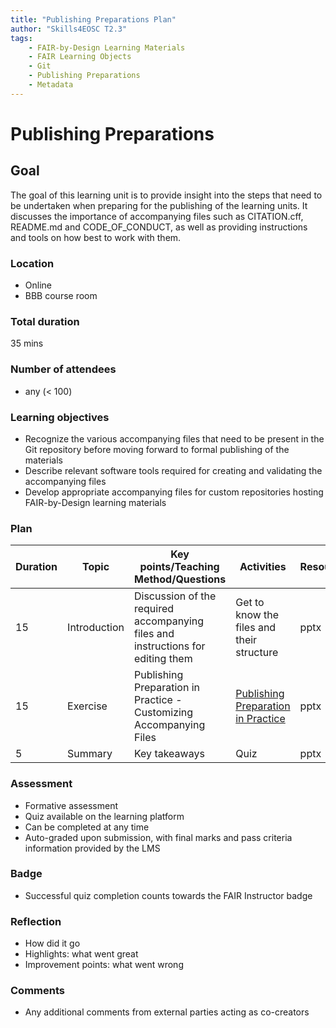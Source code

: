 ```yaml
---
title: "Publishing Preparations Plan"
author: "Skills4EOSC T2.3"
tags: 
    - FAIR-by-Design Learning Materials
    - FAIR Learning Objects
    - Git
    - Publishing Preparations
    - Metadata
---
```


# Publishing Preparations

## Goal

The goal of this learning unit is to provide insight into the steps that need to be undertaken when preparing for the publishing of the learning units. It discusses the importance of accompanying files such as CITATION.cff, README.md and CODE_OF_CONDUCT, as well as providing instructions and tools on how best to work with them.

### Location

- Online
- BBB course room

### Total duration

35 mins

### Number of attendees

- any (< 100)

### Learning objectives

- Recognize the various accompanying files that need to be present in the Git repository before moving forward to formal publishing of the materials
- Describe relevant software tools required for creating and validating the accompanying files
- Develop appropriate accompanying files for custom repositories hosting FAIR-by-Design learning materials

### Plan

| Duration | Topic                    | Key points/Teaching Method/Questions                                                              | Activities                                                             | Resources             |
|----------|--------------------------|---------------------------------------------------------------------------------------------------|------------------------------------------------------------------------|-----------------------|
| 15        | Introduction             | Discussion of the required accompanying files and instructions for editing them                                                     | Get to know the files and their structure                              | pptx                  |
| 15       | Exercise                 | Publishing Preparation in Practice - Customizing Accompanying Files                               | [Publishing Preparation in Practice](./Activities/Publishing%20Preparations%20in%20Practice.md)                                      | pptx                  |
| 5        | Summary                  | Key takeaways                                                                                     | Quiz                                                                   | pptx                  |

### Assessment

- Formative assessment
- Quiz available on the learning platform
- Can be completed at any time
- Auto-graded upon submission, with final marks and pass criteria information provided by the LMS

### Badge

- Successful quiz completion counts towards the FAIR Instructor badge

### Reflection

- How did it go
- Highlights: what went great
- Improvement points: what went wrong

### Comments

- Any additional comments from external parties acting as co-creators